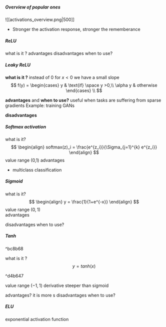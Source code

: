 ##### Overview of popular ones 
![[activations_overview.png|500]]


* Stronger the activation response, stronger the rememberance


##### ReLU
what is it ? 
advantages
disadvantages
when to use?



##### Leaky ReLU
**what is it ?** 
instead of $0$ for $x<0$ we have a small slope
$$
f(y) = 
\begin{cases}
y & \text{if} \space y >0,\\
\alpha y & otherwise
\end{cases}
\\
$$

**advantages** and **when to use?**
useful when tasks are suffering from sparse gradients
Example:
	training GANs

**disadvantages**




##### Softmax activation
what is it?
$$
\begin{align}
softmax(z)_i = \frac{e^{z_i}}{\Sigma_{j=1}^{k} e^{z_i}}
\end{align}
$$
value range (0,1)
advantages
- multiclass classification

##### Sigmoid
what is it?
$$
\begin{align}
y = \frac{1}{1+e^{-x}}
\end{align}
$$
value range $(0,1)$   
advantages

disadvantages
when to use?

##### Tanh

^bc8b68

what is it ? 
$$
y = tanh(x)
$$

^d4b647

value range $(-1,1)$ 
derivative steeper than sigmoid

advantages?
it is more s
disadvantages
when to use?


##### ELU
exponential activation function
